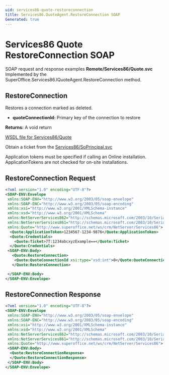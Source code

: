 ```yaml
---
uid: services86-quote-restoreconnection
title: Services86.QuoteAgent.RestoreConnection SOAP
Generated: true
---
```


# Services86 Quote RestoreConnection SOAP

SOAP request and response examples **Remote/Services86/Quote.svc**
Implemented by the <see cref="M:SuperOffice.Services86.IQuoteAgent.RestoreConnection">SuperOffice.Services86.IQuoteAgent.RestoreConnection</see> method.

## RestoreConnection

Restores a connection marked as deleted.

* **quoteConnectionId:** Primary key of the connection to restore

**Returns:** A void return


[WSDL file for Services86/Quote](../Services86-Quote.md)

Obtain a ticket from the [Services86/SoPrincipal.svc](../SoPrincipal/SoPrincipal.md)

Application tokens must be specified if calling an Online installation. ApplicationTokens are not checked for on-site installations.

## RestoreConnection Request

```xml
<?xml version="1.0" encoding="UTF-8"?>
<SOAP-ENV:Envelope
 xmlns:SOAP-ENV="http://www.w3.org/2003/05/soap-envelope"
 xmlns:SOAP-ENC="http://www.w3.org/2003/05/soap-encoding"
 xmlns:xsi="http://www.w3.org/2001/XMLSchema-instance"
 xmlns:xsd="http://www.w3.org/2001/XMLSchema"
 xmlns:NetServerServices862="http://schemas.microsoft.com/2003/10/Serialization/Arrays"
 xmlns:NetServerServices861="http://schemas.microsoft.com/2003/10/Serialization/"
 xmlns:Quote="http://www.superoffice.net/ws/crm/NetServer/Services86">
  <Quote:ApplicationToken>1234567-1234-9876</Quote:ApplicationToken>
  <Quote:Credentials>
    <Quote:Ticket>7T:1234abcxyzExample==</Quote:Ticket>
  </Quote:Credentials>
 <SOAP-ENV:Body>
   <Quote:RestoreConnection>
    <Quote:QuoteConnectionId xsi:type="xsd:int">0</Quote:QuoteConnectionId>
   </Quote:RestoreConnection>

 </SOAP-ENV:Body>
</SOAP-ENV:Envelope>

```


## RestoreConnection Response

```xml
<?xml version="1.0" encoding="UTF-8"?>
<SOAP-ENV:Envelope
 xmlns:SOAP-ENV="http://www.w3.org/2003/05/soap-envelope"
 xmlns:SOAP-ENC="http://www.w3.org/2003/05/soap-encoding"
 xmlns:xsi="http://www.w3.org/2001/XMLSchema-instance"
 xmlns:xsd="http://www.w3.org/2001/XMLSchema"
 xmlns:NetServerServices862="http://schemas.microsoft.com/2003/10/Serialization/Arrays"
 xmlns:NetServerServices861="http://schemas.microsoft.com/2003/10/Serialization/"
 xmlns:Quote="http://www.superoffice.net/ws/crm/NetServer/Services86">
 <SOAP-ENV:Body>
  <Quote:RestoreConnectionResponse>
  </Quote:RestoreConnectionResponse>
 </SOAP-ENV:Body>
</SOAP-ENV:Envelope>

```

